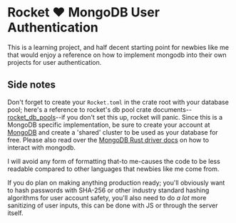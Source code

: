 # Rocket &heartsuit; MongoDB User Authentication

This is a learning project, and half decent starting point for newbies like me that would enjoy a reference on how to implement mongodb into their own projects for user authentication.

## Side notes

Don't forget to create your `Rocket.toml` in the crate root with your database pool; here's a reference to rocket's db pool crate documents--[rocket_db_pools](https://api.rocket.rs/v0.5-rc/rocket_db_pools/index.html)--if you don't set this up, rocket will panic. Since this is a MongoDB specific implementation, be sure to create your account at [MongoDB](https://mongodb.com) and create a 'shared' cluster to be used as your database for free. Please also read over the [MongoDB Rust driver docs](https://docs.rs/mongodb/latest/mongodb/) on how to interact with mongodb.

I will avoid any form of formatting that-to me-causes the code to be less readable compared to other languages that newbies like me come from.

If you do plan on making anything production ready; you'll obviously want to hash passwords with SHA-256 or other industry standard hashing algorithms for user account safety, you'll also need to do _a lot_ more sanitizing of user inputs, this can be done with JS or through the server itself.
